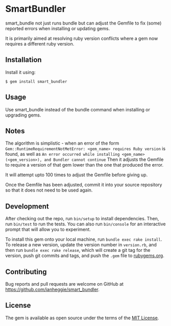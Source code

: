 # SmartBundler

smart_bundle not just runs bundle but can adjust the Gemfile to fix (some) reported errors when installing or updating gems.

It is primarily aimed at resolving ruby version conflicts where a gem now requires a different ruby version.

## Installation

Install it using:

    $ gem install smart_bundler

## Usage

Use smart_bundle instead of the bundle command when installing or upgrading gems.

## Notes

The algorithm is simplistic - when an error of the form 
`Gem::RuntimeRequirementNotMetError: <gem_name> requires Ruby version`
is found, as well as
`An error occurred while installing <gem_name> (<gem_version>), and Bundler cannot continue`
Then it adjusts the Gemfile to require a version of that gem lower than the one that produced the error.

It will attempt upto 100 times to adjust the Gemfile before giving up.

Once the Gemfile has been adjusted, commit it into your source repository so that it does not need to be used again.

## Development

After checking out the repo, run `bin/setup` to install dependencies. Then, run `bin/test` to run the tests. You can also run `bin/console` for an interactive prompt that will allow you to experiment.

To install this gem onto your local machine, run `bundle exec rake install`. To release a new version, update the version number in `version.rb`, and then run `bundle exec rake release`, which will create a git tag for the version, push git commits and tags, and push the `.gem` file to [rubygems.org](https://rubygems.org).

## Contributing

Bug reports and pull requests are welcome on GitHub at https://github.com/ianheggie/smart_bundler.

## License

The gem is available as open source under the terms of the [MIT License](https://opensource.org/licenses/MIT).

